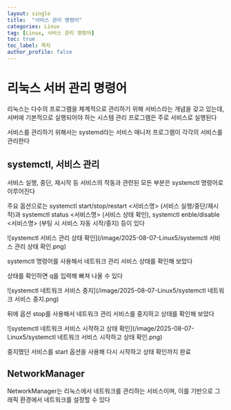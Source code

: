 ```yaml
---
layout: single
title:  "서비스 관리 명령어"
categories: Linux
tag: [Linux, 서비스 관리 명령어]
toc: true
toc_label: 목차
author_profile: false
---
```


# 리눅스 서버 관리 명령어

리눅스는 다수의 프로그램을 체계적으로 관리하기 위해 서비스라는 개념을 갖고 있는데, 서버에 기본적으로 실행되어야 하는 시스템 관리 프로그램은 주로 서비스로 실행된다

서비스를 관리하기 위해서는 systemd라는 서비스 매니저 프로그램이 각각의 서비스를 관리한다

## systemctl, 서비스 관리

서비스 실행, 중단, 재시작 등 서비스의 작동과 관련된 모든 부분은 systemctl 명령어로 이루어진다

주요 옵션으로는 systemctl start/stop/restart <서비스명> (서비스 실행/중단/재시작)과
systemctl status <서비스명> (서비스 상태 확인), systemctl enble/disable <서비스명> (부팅 시 서비스 자동 시작/중지) 등이 있다

![systemctl 서비스 관리 상태 확인](/image/2025-08-07-Linux5/systemctl 서비스 관리 상태 확인.png)

systemctl 명령어를 사용해서 네트워크 관리 서비스 상태를 확인해 보았다

상태를 확인하면 q를 입력해 빠져 나올 수 있다

![systemctl 네트워크 서비스 중지](/image/2025-08-07-Linux5/systemctl 네트워크 서비스 중지.png)

뒤에 옵션 stop를 사용해서 네트워크 관리 서비스를 중지하고 상태를 확인해 보았다

![systemctl 네트워크 서비스 시작하고 상태 확인](/image/2025-08-07-Linux5/systemctl 네트워크 서비스 시작하고 상태 확인.png)

중지했던 서비스를 start 옵션을 사용해 다시 시작하고 상태 확인까지 완료

## NetworkManager

NetworkManager는 리눅스에서 네트워크를 관리하는 서비스이며, 이를 기반으로 그래픽 환경에서 네트워크를 설정할 수 있다

